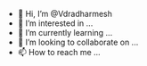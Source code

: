 - 👋 Hi, I’m @Vdradharmesh
- 👀 I’m interested in ...
- 🌱 I’m currently learning ...
- 💞️ I’m looking to collaborate on ...
- 📫 How to reach me ...

<!---
Vdradharmesh/Vdradharmesh is a ✨ special ✨ repository because its `README.md` (this file) appears on your GitHub profile.
You can click the Preview link to take a look at your changes.
--->
